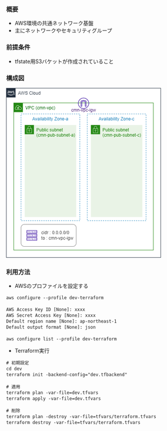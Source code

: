 ### 概要
* AWS環境の共通ネットワーク基盤
* 主にネットワークやセキュリティグループ

### 前提条件
* tfstate用S3バケットが作成されていること

### 構成図
![architecture_01](doc/architecture.drawio.png)

### 利用方法
- AWSのプロファイルを設定する
```
aws configure --profile dev-terraform

AWS Access Key ID [None]: xxxx
AWS Secret Access Key [None]: xxxx
Default region name [None]: ap-northeast-1
Default output format [None]: json

aws configure list --profile dev-terraform
```

- Terraform実行
```
# 初期設定
cd dev
terraform init -backend-config="dev.tfbackend"

# 適用
terraform plan -var-file=dev.tfvars
terraform apply -var-file=dev.tfvars

# 削除
terraform plan -destroy -var-file=tfvars/terraform.tfvars
terraform destroy -var-file=tfvars/terraform.tfvars
```
